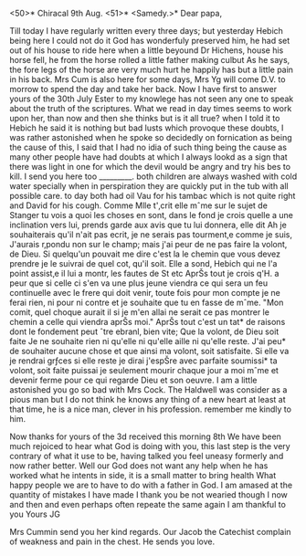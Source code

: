 <50>* Chiracal 9th Aug. <51>*
 <Samedy.>*
Dear papa,

Till today I have regularly written every three days; but yesterday Hebich being here I could not do it God has wonderfuly preserved him, he had set out of his house to ride here when a little beyound Dr Hichens, house his horse fell, he from the horse rolled a little father making culbut As he says, the fore legs of the horse are very much hurt he happily has but a little pain in his back. Mrs Cum is also here for some days, Mrs Yg will come D.V. to morrow to spend the day and take her back. Now I have first to answer yours of the 30th July Ester to my knowlege has not seen any one to speak about the truth of the scriptures. What we read in day times seems to work upon her, than now and then she thinks but is it all true? when I told it to Hebich he said it is nothing but bad lusts which provoque these doubts, I was rather astonished when he spoke so decidedly on fornication as being the cause of this, I said that I had no idia of such thing being the cause as many other people have had doubts at which I always lookd as a sign that there was light in one for which the devil would be angry and try his bes to kill. I send you here too _________. both children are always washed with cold water specially when in perspiration they are quickly put in the tub with all possible care. to day both had oil Vau for his tambac which is not quite right and David for his cough. Comme Mlle t'‚crit elle mˆme sur le sujet de Stanger tu vois a quoi les choses en sont, dans le fond je crois quelle a une inclination vers lui, prends garde aux avis que tu lui donnera, elle dit Ah je souhaiterais qu'il n'ait pas ecrit, je ne serais pas tourment‚e comme je suis, J'aurais r‚pondu non sur le champ; mais j'ai peur de ne pas faire la volont‚ de Dieu. Si quelqu'un pouvait me dire c'est la le chemin que vous devez prendre je le suivrai de quel cot‚ qu'il soit. Elle a sond‚ Hebich qui ne l'a point assist‚e il lui a montr‚ les fautes de St etc AprŠs tout je crois q'H. a peur que si celle ci s'en va une plus jeune viendra ce qui sera un feu continuelle avec le frere qui doit venir, toute fois pour mon compte je ne ferai rien, ni pour ni contre et je souhaite que tu en fasse de mˆme. "Mon comit‚ quel choque aurait il si je m'en allai ne serait ce pas montrer le chemin a celle qui viendra aprŠs moi." AprŠs tout c'est un tat* de raisons dont le fondement peut ˆtre ebranl‚ bien vite; Que la volont‚ de Dieu soit faite Je ne souhaite rien ni qu'elle ni qu'elle aille ni qu'elle reste. J'ai peu<r>* de souhaiter aucune chose et que ainsi ma volont‚ soit satisfaite. Si elle va je rendrai grƒces si elle reste je dirai j'espŠre avec parfaite soumissi<on>* ta volont‚ soit faite puissai je seulement mourir chaque jour a moi mˆme et devenir ferme pour ce qui regarde Dieu et son oeuvre. I am a little astonished you go so bad with Mrs Cock. The Haldwell was consider as a pious man but I do not think he knows any thing of a new heart at least at that time, he is a nice man, clever in his profession. remember me kindly to him.

Now thanks for yours of the 3d received this morning 8th We have been much rejoiced to hear what God is doing with you, this last step is the very contrary of what it use to be, having talked you feel uneasy formerly and now rather better. Well our God does not want any help when he has worked what he intents in side, it is a small matter to bring health What happy people we are to have to do with a father in God. I am amased at the quantity of mistakes I have made I thank you be not wearied though I now and then and even perhaps often repeate the same again I am thankful to you  Yours JG

Mrs Cummin send you her kind regards. Our Jacob the Catechist complain of weakness and pain in the chest. He sends you love.

